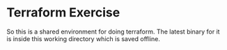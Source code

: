# Terraform Exercise

So this is a shared environment for doing terraform.  The latest binary for it is inside this working directory which is saved offline.